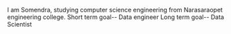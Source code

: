 I am Somendra, studying computer science engineering from Narasaraopet engineering college.
Short term goal-- Data engineer
Long term goal-- Data Scientist

